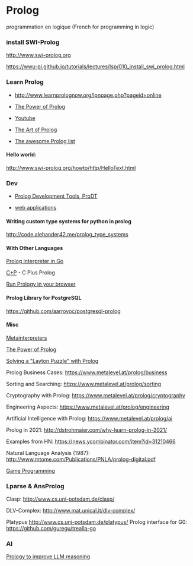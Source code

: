 # Prolog
programmation en logique (French for programming in logic)

### install SWI-Prolog 

http://www.swi-prolog.org

https://wwu-pi.github.io/tutorials/lectures/lsp/010_install_swi_prolog.html

### Learn Prolog
+ http://www.learnprolognow.org/lpnpage.php?pageid=online

+ [The Power of Prolog](https://www.metalevel.at/prolog)

+ [Youtube](https://www.youtube.com/playlist?list=PLkdv0ay0HIBGKYJFLlo53m3fdUX22mTlm)

+ [The Art of Prolog](https://mitpress.mit.edu/books/art-prolog-second-edition)

+ [The awesome Prolog list](https://github.com/klaussinani/awesome-prolog)

#### Hello world: 

http://www.swi-prolog.org/howto/http/HelloText.html

###  Dev

+ [Prolog Development Tools, ProDT](http://prodevtools.sourceforge.net)

+ [web applications](https://www.metalevel.at/prolog/web)


#### Writing custom type systems for python in prolog
http://code.alehander42.me/prolog_type_systems

#### With Other Languages
[Prolog interpreter in Go](https://github.com/mndrix/golog)

[C+P](https://github.com/needleful/c_plus_prolog) - C Plus Prolog

[Run Prology in your browser](https://quantumprolog.sgml.net/browser-demo/browser-demo.html)

#### Prolog Library for PostgreSQL
https://github.com/aarroyoc/postgresql-prolog

#### Misc

[Metainterpreters](https://www.metalevel.at/acomip/)

[The Power of Prolog](https://www.metalevel.at/prolog)

[Solving a "Layton Puzzle" with Prolog](https://buttondown.com/hillelwayne/archive/a48fce5b-8a05-4302-b620-9b26f057f145/)

Prolog Business Cases: https://www.metalevel.at/prolog/business

Sorting and Searching: https://www.metalevel.at/prolog/sorting

Cryptography with Prolog: https://www.metalevel.at/prolog/cryptography

Engineering Aspects: https://www.metalevel.at/prolog/engineering

Artificial Intelligence with Prolog: https://www.metalevel.at/prolog/ai

Prolog in 2021: http://dstrohmaier.com/why-learn-prolog-in-2021/

Examples from HN: https://news.ycombinator.com/item?id=31210466

Natural Language Analysis (1987): http://www.mtome.com/Publications/PNLA/prolog-digital.pdf

[Game Programming](https://thingspool.net/morsels/page-10.html)

### Lparse  & AnsProlog

Clasp: http://www.cs.uni-potsdam.de/clasp/

DLV-Complex: http://www.mat.unical.it/dlv-complex/

Platypus http://www.cs.uni-potsdam.de/platypus/
Prolog interface for G0: https://github.com/guregu/trealla-go

### AI

[Prology to improve LLM reasoning](https://shchegrikovich.substack.com/p/use-prolog-to-improve-llms-reasoning)
